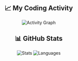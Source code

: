 <div align="center">

## 📈 My Coding Activity

![Activity Graph](https://github-readme-activity-graph.vercel.app/graph?username=vishesh07007&theme=react-dark&hide_border=true)

## 📊 GitHub Stats

![Stats](https://github-readme-stats.vercel.app/api?username=vishesh07007&show_icons=true&theme=dark)
![Languages](https://github-readme-stats.vercel.app/api/top-langs/?username=vishesh07007&layout=compact&theme=dark)

</div>
